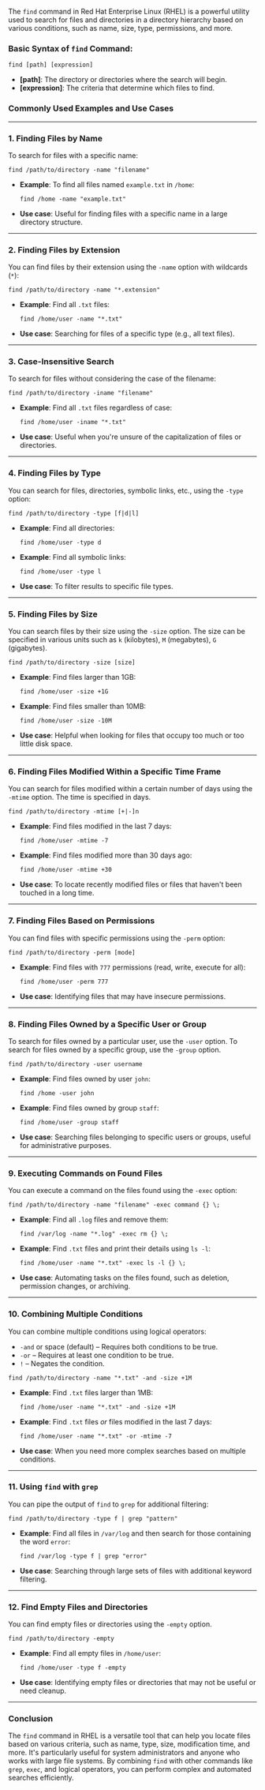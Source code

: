 The `find` command in Red Hat Enterprise Linux (RHEL) is a powerful utility used to search for files and directories in a directory hierarchy based on various conditions, such as name, size, type, permissions, and more.

### Basic Syntax of `find` Command:

```
find [path] [expression]
```

- **[path]**: The directory or directories where the search will begin.
- **[expression]**: The criteria that determine which files to find.

### Commonly Used Examples and Use Cases

---

### 1. **Finding Files by Name**

To search for files with a specific name:

```
find /path/to/directory -name "filename"
```

- **Example**: To find all files named `example.txt` in `/home`:

  ```
  find /home -name "example.txt"
  ```

- **Use case**: Useful for finding files with a specific name in a large directory structure.

---

### 2. **Finding Files by Extension**

You can find files by their extension using the `-name` option with wildcards (`*`):

```
find /path/to/directory -name "*.extension"
```

- **Example**: Find all `.txt` files:

  ```
  find /home/user -name "*.txt"
  ```

- **Use case**: Searching for files of a specific type (e.g., all text files).

---

### 3. **Case-Insensitive Search**

To search for files without considering the case of the filename:

```
find /path/to/directory -iname "filename"
```

- **Example**: Find all `.txt` files regardless of case:

  ```
  find /home/user -iname "*.txt"
  ```

- **Use case**: Useful when you're unsure of the capitalization of files or directories.

---

### 4. **Finding Files by Type**

You can search for files, directories, symbolic links, etc., using the `-type` option:

```
find /path/to/directory -type [f|d|l]
```

- **Example**: Find all directories:

  ```
  find /home/user -type d
  ```

- **Example**: Find all symbolic links:

  ```
  find /home/user -type l
  ```

- **Use case**: To filter results to specific file types.

---

### 5. **Finding Files by Size**

You can search files by their size using the `-size` option. The size can be specified in various units such as `k` (kilobytes), `M` (megabytes), `G` (gigabytes).

```
find /path/to/directory -size [size]
```

- **Example**: Find files larger than 1GB:

  ```
  find /home/user -size +1G
  ```

- **Example**: Find files smaller than 10MB:

  ```
  find /home/user -size -10M
  ```

- **Use case**: Helpful when looking for files that occupy too much or too little disk space.

---

### 6. **Finding Files Modified Within a Specific Time Frame**

You can search for files modified within a certain number of days using the `-mtime` option. The time is specified in days.

```
find /path/to/directory -mtime [+|-]n
```

- **Example**: Find files modified in the last 7 days:

  ```
  find /home/user -mtime -7
  ```

- **Example**: Find files modified more than 30 days ago:

  ```
  find /home/user -mtime +30
  ```

- **Use case**: To locate recently modified files or files that haven't been touched in a long time.

---

### 7. **Finding Files Based on Permissions**

You can find files with specific permissions using the `-perm` option:

```
find /path/to/directory -perm [mode]
```

- **Example**: Find files with `777` permissions (read, write, execute for all):

  ```
  find /home/user -perm 777
  ```

- **Use case**: Identifying files that may have insecure permissions.

---

### 8. **Finding Files Owned by a Specific User or Group**

To search for files owned by a particular user, use the `-user` option. To search for files owned by a specific group, use the `-group` option.

```
find /path/to/directory -user username
```

- **Example**: Find files owned by user `john`:

  ```
  find /home -user john
  ```

- **Example**: Find files owned by group `staff`:

  ```
  find /home/user -group staff
  ```

- **Use case**: Searching files belonging to specific users or groups, useful for administrative purposes.

---

### 9. **Executing Commands on Found Files**

You can execute a command on the files found using the `-exec` option:

```
find /path/to/directory -name "filename" -exec command {} \;
```

- **Example**: Find all `.log` files and remove them:

  ```
  find /var/log -name "*.log" -exec rm {} \;
  ```

- **Example**: Find `.txt` files and print their details using `ls -l`:

  ```
  find /home/user -name "*.txt" -exec ls -l {} \;
  ```

- **Use case**: Automating tasks on the files found, such as deletion, permission changes, or archiving.

---

### 10. **Combining Multiple Conditions**

You can combine multiple conditions using logical operators:

- `-and` or space (default) – Requires both conditions to be true.
- `-or` – Requires at least one condition to be true.
- `!` – Negates the condition.

```
find /path/to/directory -name "*.txt" -and -size +1M
```

- **Example**: Find `.txt` files larger than 1MB:

  ```
  find /home/user -name "*.txt" -and -size +1M
  ```

- **Example**: Find `.txt` files *or* files modified in the last 7 days:

  ```
  find /home/user -name "*.txt" -or -mtime -7
  ```

- **Use case**: When you need more complex searches based on multiple conditions.

---

### 11. **Using `find` with `grep`**

You can pipe the output of `find` to `grep` for additional filtering:

```
find /path/to/directory -type f | grep "pattern"
```

- **Example**: Find all files in `/var/log` and then search for those containing the word `error`:

  ```
  find /var/log -type f | grep "error"
  ```

- **Use case**: Searching through large sets of files with additional keyword filtering.

---

### 12. **Find Empty Files and Directories**

You can find empty files or directories using the `-empty` option.

```
find /path/to/directory -empty
```

- **Example**: Find all empty files in `/home/user`:

  ```
  find /home/user -type f -empty
  ```

- **Use case**: Identifying empty files or directories that may not be useful or need cleanup.

---

### Conclusion

The `find` command in RHEL is a versatile tool that can help you locate files based on various criteria, such as name, type, size, modification time, and more. It's particularly useful for system administrators and anyone who works with large file systems. By combining `find` with other commands like `grep`, `exec`, and logical operators, you can perform complex and automated searches efficiently.
